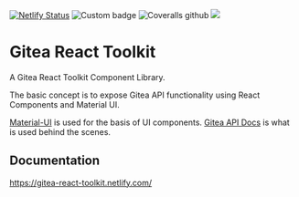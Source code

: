 [![Netlify Status](https://api.netlify.com/api/v1/badges/bdf2f405-9184-49b6-a40c-a6e441e01161/deploy-status)](https://app.netlify.com/sites/gitea-react-toolkit/deploys)
![Custom badge](https://img.shields.io/endpoint?color=%2374b9ff&url=https%3A%2F%2Fraw.githubusercontent.com%2FunfoldingWord%2Fgitea-react-toolkit%2Fmaster%2Fcoverage%2Fshields.json)
![Coveralls github](https://img.shields.io/coveralls/github/unfoldingWord/gitea-react-toolkit?label=Unit%20Tests)
![ ](https://github.com/unfoldingWord/gitea-react-toolkit/workflows/Install%2C%20Build%20%26%20Run%20Cypress/badge.svg?branch=master)


# Gitea React Toolkit

A Gitea React Toolkit Component Library.

The basic concept is to expose Gitea API functionality using React Components and Material UI.

[Material-UI](https://material-ui.com/) is used for the basis of UI components.
[Gitea API Docs](https://try.gitea.io/api/swagger#/) is what is used behind the scenes.

## Documentation
https://gitea-react-toolkit.netlify.com/
